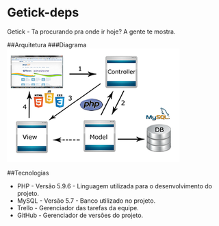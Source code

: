# Getick-deps
  Getick - Ta procurando pra onde ir hoje?  A gente te mostra.
  
##Arquitetura
###Diagrama
![Diagrama](diagrama.png)

##Tecnologias

* PHP - Versão 5.9.6 - Linguagem utilizada para o desenvolvimento do projeto.
* MySQL - Versão 5.7 - Banco utilizado no projeto.
* Trello - Gerenciador das tarefas da equipe.
* GitHub - Gerenciador de versões do projeto.



